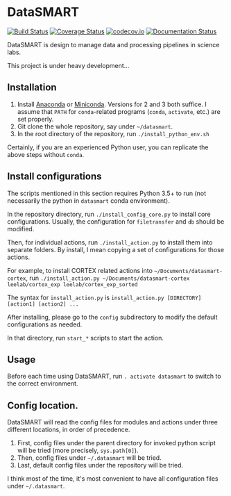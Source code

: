 # DataSMART

[![Build Status](https://travis-ci.org/leelabcnbc/datasmart.svg?branch=master)](https://travis-ci.org/leelabcnbc/datasmart) [![Coverage Status](https://coveralls.io/repos/github/leelabcnbc/datasmart/badge.svg?branch=master)](https://coveralls.io/github/leelabcnbc/datasmart?branch=master) [![codecov.io](https://codecov.io/github/leelabcnbc/datasmart/coverage.svg?branch=master)](https://codecov.io/github/leelabcnbc/datasmart?branch=master) [![Documentation Status](http://readthedocs.org/projects/datasmart/badge/?version=latest)](http://datasmart.readthedocs.org/en/latest/?badge=latest)

DataSMART is design to manage data and processing pipelines in science labs.

This project is under heavy development...

## Installation

1. Install [Anaconda](https://anaconda.org/) or [Miniconda](http://conda.pydata.org/miniconda.html).
   Versions for 2 and 3 both suffice.
   I assume that `PATH` for `conda`-related programs (`conda`, `activate`, etc.) are set properly.
2. Git clone the whole repository, say under `~/datasmart`.
3. In the root directory of the repository, run `./install_python_env.sh`

Certainly, if you are an experienced Python user, you can replicate the above steps without `conda`.

## Install configurations

The scripts mentioned in this section requires Python 3.5+ to run (not necessarily the python in `datasmart` conda environment).

In the repository directory, run `./install_config_core.py` to install core configurations. Usually, the configuration for `filetransfer` and `db` should be modified.

Then, for individual actions, run `./install_action.py` to install them into separate folders. By install, I mean copying a set of configurations for those actions.

For example, to install CORTEX related actions into `~/Documents/datasmart-cortex`, run `./install_action.py ~/Documents/datasmart-cortex leelab/cortex_exp leelab/cortex_exp_sorted`

The syntax for `install_action.py` is `install_action.py [DIRECTORY] [action1] [action2] ...`

After installing, please go to the `config` subdirectory to modify the default configurations as needed. 

In that directory, run `start_*` scripts to start the action.

## Usage

Before each time using DataSMART, run `. activate datasmart` to switch to the correct environment.

## Config location.

DataSMART will read the config files for modules and actions under three different locations, in order of precedence.

1. First, config files under the parent directory for invoked python script will be tried
   (more precisely, `sys.path[0]`).
2. Then, config files under `~/.datasmart` will be tried.
3. Last, default config files under the repository will be tried.

I think most of the time, it's most convenient to have all configuration files under `~/.datasmart`.